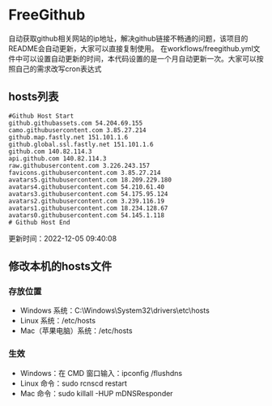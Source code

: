 # FreeGithub
自动获取github相关网站的ip地址，解决github链接不畅通的问题，该项目的README会自动更新，大家可以直接复制使用。
在workflows/freegithub.yml文件中可以设置自动更新的时间，本代码设置的是一个月自动更新一次。大家可以按照自己的需求改写cron表达式

## hosts列表
```base
#Github Host Start
github.githubassets.com 54.204.69.155
camo.githubusercontent.com 3.85.27.214
github.map.fastly.net 151.101.1.6
github.global.ssl.fastly.net 151.101.1.6
github.com 140.82.114.3
api.github.com 140.82.114.3
raw.githubusercontent.com 3.226.243.157
favicons.githubusercontent.com 3.85.27.214
avatars5.githubusercontent.com 18.209.229.180
avatars4.githubusercontent.com 54.210.61.40
avatars3.githubusercontent.com 54.175.95.124
avatars2.githubusercontent.com 3.239.116.19
avatars1.githubusercontent.com 18.234.128.67
avatars0.githubusercontent.com 54.145.1.118
# Github Host End
```

更新时间：2022-12-05 09:40:08

## 修改本机的hosts文件
### 存放位置
* Windows 系统：C:\Windows\System32\drivers\etc\hosts
* Linux 系统：/etc/hosts
* Mac（苹果电脑）系统：/etc/hosts

### 生效
* Windows：在 CMD 窗口输入：ipconfig /flushdns
* Linux 命令：sudo rcnscd restart
* Mac 命令：sudo killall -HUP mDNSResponder